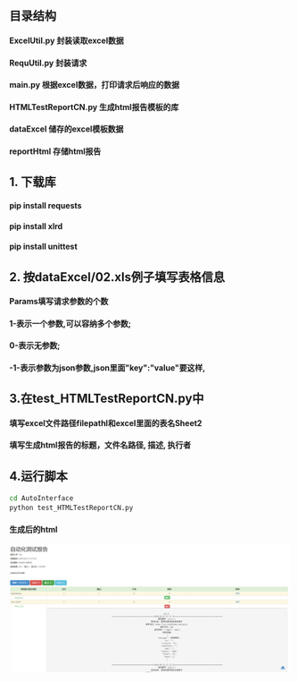 ﻿## 目录结构
#### ExcelUtil.py 封装读取excel数据
#### RequUtil.py 封装请求
#### main.py 根据excel数据，打印请求后响应的数据
#### HTMLTestReportCN.py 生成html报告模板的库
#### dataExcel 储存的excel模板数据
#### reportHtml 存储html报告
## 1. 下载库
#### pip install requests
#### pip install xlrd
#### pip install unittest

## 2. 按dataExcel/02.xls例子填写表格信息
#### Params填写请求参数的个数 
#### 1-表示一个参数,可以容纳多个参数;
#### 0-表示无参数;
#### -1-表示参数为json参数,json里面"key":"value"要这样,

## 3.在test_HTMLTestReportCN.py中
#### 填写excel文件路径filepathl和excel里面的表名Sheet2
#### 填写生成html报告的标题，文件名路径, 描述, 执行者

## 4.运行脚本
```bash
cd AutoInterface
python test_HTMLTestReportCN.py
```
#### 生成后的html
![Alt text](reportHtml\img.jpg)